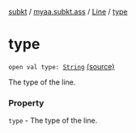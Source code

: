 [subkt](../../index.md) / [myaa.subkt.ass](../index.md) / [Line](index.md) / [type](./type.md)

# type

`open val type: `[`String`](https://kotlinlang.org/api/latest/jvm/stdlib/kotlin/-string/index.html) [(source)](https://github.com/Myaamori/SubKt/blob/master/src/main/kotlin/myaa/subkt/ass/parser.kt#L243)

The type of the line.

### Property

`type` - The type of the line.
